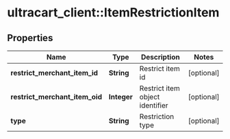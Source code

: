 # ultracart_client::ItemRestrictionItem

## Properties
Name | Type | Description | Notes
------------ | ------------- | ------------- | -------------
**restrict_merchant_item_id** | **String** | Restrict item id | [optional] 
**restrict_merchant_item_oid** | **Integer** | Restrict item object identifier | [optional] 
**type** | **String** | Restriction type | [optional] 


